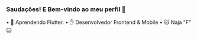 ### Saudações! E Bem-vindo ao meu perfil 👋

<!--
**regiszaum/regiszaum** is a ✨ _special_ ✨ repository because its `README.md` (this file) appears on your GitHub profile.

Here are some ideas to get you started:

- 🔭 I’m currently working on ...
- 🌱 I’m currently learning ...
- 👯 I’m looking to collaborate on ...
- 🤔 I’m looking for help with ...
- 💬 Ask me about ...
- 📫 How to reach me: ...
- 😄 Pronouns: ...
- ⚡ Fun fact: ...
-->

• :revolving_hearts: Aprendendo Flutter.
• :hand: Desenvolvedor Frontend & Mobile
• :cat: Naja "F" :cat:

